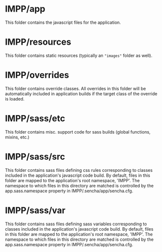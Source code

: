 # IMPP/app

This folder contains the javascript files for the application.

# IMPP/resources

This folder contains static resources (typically an `"images"` folder as well).

# IMPP/overrides

This folder contains override classes. All overrides in this folder will be 
automatically included in application builds if the target class of the override
is loaded.

# IMPP/sass/etc

This folder contains misc. support code for sass builds (global functions, 
mixins, etc.)

# IMPP/sass/src

This folder contains sass files defining css rules corresponding to classes
included in the application's javascript code build.  By default, files in this 
folder are mapped to the application's root namespace, 'IMPP'. The
namespace to which files in this directory are matched is controlled by the
app.sass.namespace property in IMPP/.sencha/app/sencha.cfg. 

# IMPP/sass/var

This folder contains sass files defining sass variables corresponding to classes
included in the application's javascript code build.  By default, files in this 
folder are mapped to the application's root namespace, 'IMPP'. The
namespace to which files in this directory are matched is controlled by the
app.sass.namespace property in IMPP/.sencha/app/sencha.cfg. 
